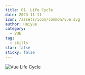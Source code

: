 ```yaml
---
title: 01. Life Cycle
date: 2023-11-11
icon: /assets/icon/common/vue.svg
author: Haiyue
category:
  - VUE
tag:
  - skills
star: false
sticky: false
---
```


![Vue Life Cycle](/data/techniques/coding/vue/VueLifeCycle.png)
